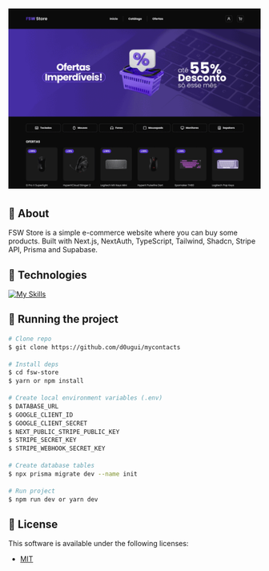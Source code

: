 <h1 align="center">
  <img src="/public/fsw-store.gif" alt="FSW Store" border="0">
</h1>

## 📖 About

FSW Store is a simple e-commerce website where you can buy some products. Built with Next.js, NextAuth, TypeScript, Tailwind, Shadcn, Stripe API, Prisma and Supabase.

## 🧪 Technologies

[![My Skills](https://skillicons.dev/icons?i=nextjs,tailwind,ts,prisma,supabase)](https://skillicons.dev)

## 🚀 Running the project

```bash
# Clone repo
$ git clone https://github.com/d0ugui/mycontacts

# Install deps
$ cd fsw-store
$ yarn or npm install

# Create local environment variables (.env)
$ DATABASE_URL
$ GOOGLE_CLIENT_ID
$ GOOGLE_CLIENT_SECRET
$ NEXT_PUBLIC_STRIPE_PUBLIC_KEY
$ STRIPE_SECRET_KEY
$ STRIPE_WEBHOOK_SECRET_KEY

# Create database tables
$ npx prisma migrate dev --name init

# Run project
$ npm run dev or yarn dev
```

## 📝 License

This software is available under the following licenses:

- [MIT](https://rem.mit-license.org)
